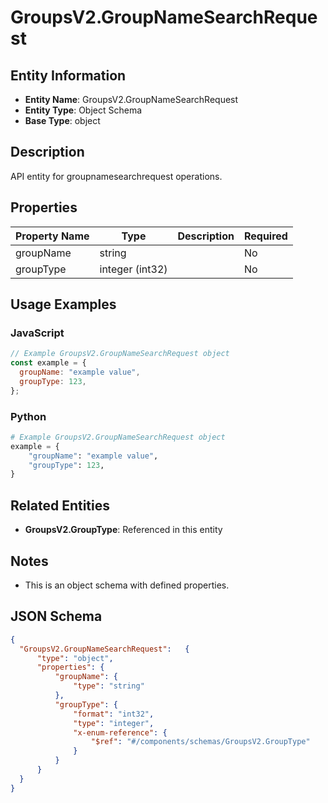 # GroupsV2.GroupNameSearchRequest

## Entity Information
- **Entity Name**: GroupsV2.GroupNameSearchRequest
- **Entity Type**: Object Schema
- **Base Type**: object

## Description
API entity for groupnamesearchrequest operations.

## Properties

| Property Name | Type | Description | Required |
|---------------|------|-------------|----------|
| groupName | string |  | No |
| groupType | integer (int32) |  | No |

## Usage Examples

### JavaScript
```javascript
// Example GroupsV2.GroupNameSearchRequest object
const example = {
  groupName: "example value",
  groupType: 123,
};
```

### Python
```python
# Example GroupsV2.GroupNameSearchRequest object
example = {
    "groupName": "example value",
    "groupType": 123,
}
```

## Related Entities
- **GroupsV2.GroupType**: Referenced in this entity

## Notes
- This is an object schema with defined properties.

## JSON Schema
```json
{
  "GroupsV2.GroupNameSearchRequest":   {
      "type": "object",
      "properties": {
          "groupName": {
              "type": "string"
          },
          "groupType": {
              "format": "int32",
              "type": "integer",
              "x-enum-reference": {
                  "$ref": "#/components/schemas/GroupsV2.GroupType"
              }
          }
      }
  }
}
```

